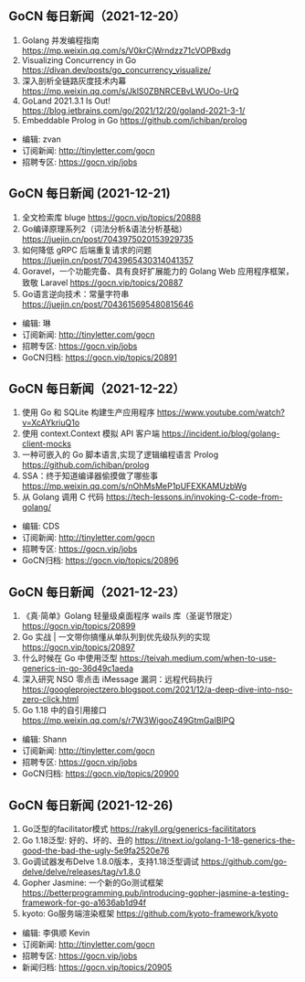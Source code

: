 ## GoCN 每日新闻（2021-12-20）

1. Golang 并发编程指南 https://mp.weixin.qq.com/s/V0krCjWrndzz71cVOPBxdg
2. Visualizing Concurrency in Go  https://divan.dev/posts/go_concurrency_visualize/
3. 深入剖析全链路灰度技术内幕 https://mp.weixin.qq.com/s/JklS0ZBNRCEBvLWUOo-UrQ
4. GoLand 2021.3.1 Is Out! https://blog.jetbrains.com/go/2021/12/20/goland-2021-3-1/
5. Embeddable Prolog in Go   https://github.com/ichiban/prolog
- 编辑: zvan
- 订阅新闻: http://tinyletter.com/gocn
- 招聘专区: https://gocn.vip/jobs


## GoCN 每日新闻 (2021-12-21)

1. 全文检索库 bluge https://gocn.vip/topics/20888
2. Go编译原理系列2（词法分析&语法分析基础）https://juejin.cn/post/7043975020153929735
3. 如何降低 gRPC 后端重复请求的问题 https://juejin.cn/post/7043965430314041357
4. Goravel，一个功能完备、具有良好扩展能力的 Golang Web 应用程序框架，致敬 Laravel
 https://gocn.vip/topics/20887
5. Go语言逆向技术：常量字符串 https://juejin.cn/post/7043615695480815646

- 编辑: 琳
- 订阅新闻: http://tinyletter.com/gocn
- 招聘专区: https://gocn.vip/jobs
- GoCN归档: https://gocn.vip/topics/20891

## GoCN 每日新闻（2021-12-22）

1. 使用 Go 和 SQLite 构建生产应用程序 https://www.youtube.com/watch?v=XcAYkriuQ1o
2. 使用 context.Context 模拟 API 客户端 https://incident.io/blog/golang-client-mocks
3. 一种可嵌入的 Go 脚本语言,实现了逻辑编程语言 Prolog https://github.com/ichiban/prolog
4. SSA：终于知道编译器偷摸做了哪些事 https://mp.weixin.qq.com/s/nOhMsMeP1pUFEXKAMUzbWg
5. 从 Golang 调用 C 代码 https://tech-lessons.in/invoking-C-code-from-golang/

* 编辑: CDS
* 订阅新闻: http://tinyletter.com/gocn
* 招聘专区: https://gocn.vip/jobs
* GoCN归档: https://gocn.vip/topics/20896
## GoCN 每日新闻（2021-12-23）

1. 《真·简单》Golang 轻量级桌面程序 wails 库（圣诞节限定） https://gocn.vip/topics/20899
2. Go 实战 | 一文带你搞懂从单队列到优先级队列的实现 https://gocn.vip/topics/20897
3. 什么时候在 Go 中使用泛型 https://teivah.medium.com/when-to-use-generics-in-go-36d49c1aeda
4. 深入研究 NSO 零点击 iMessage 漏洞：远程代码执行 https://googleprojectzero.blogspot.com/2021/12/a-deep-dive-into-nso-zero-click.html
5. Go 1.18 中的自引用接口 https://mp.weixin.qq.com/s/r7W3WigooZ49GtmGaIBlPQ

* 编辑: Shann
* 订阅新闻: http://tinyletter.com/gocn
* 招聘专区: https://gocn.vip/jobs
* GoCN归档: https://gocn.vip/topics/20900

## GoCN 每日新闻 (2021-12-26) 

1. Go泛型的facilitator模式 https://rakyll.org/generics-facilititators
2. Go 1.18泛型: 好的、坏的、丑的 https://itnext.io/golang-1-18-generics-the-good-the-bad-the-ugly-5e9fa2520e76
3. Go调试器发布Delve 1.8.0版本，支持1.18泛型调试 https://github.com/go-delve/delve/releases/tag/v1.8.0
4. Gopher Jasmine: 一个新的Go测试框架 https://betterprogramming.pub/introducing-gopher-jasmine-a-testing-framework-for-go-a1636ab1d94f
5. kyoto: Go服务端渲染框架 https://github.com/kyoto-framework/kyoto


* 编辑: 李俱顺 Kevin
* 订阅新闻: http://tinyletter.com/gocn
* 招聘专区: https://gocn.vip/jobs
* 新闻归档: https://gocn.vip/topics/20905

